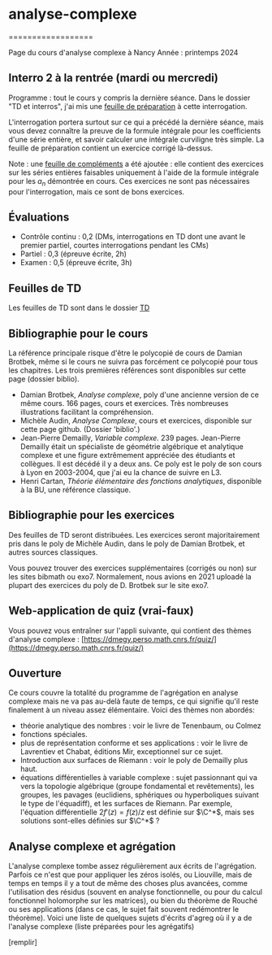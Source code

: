 # analyse-complexe
==================

Page du cours d'analyse complexe à Nancy
Année : printemps 2024




Interro 2 à la rentrée (mardi ou mercredi)
--------------------------

Programme : tout le cours y compris la dernière séance. Dans le dossier "TD et interros", j'ai mis une [feuille de préparation](TD-complements-interros/interro2entrainement.pdf) à cette interrogation.

L'interrogation portera surtout sur ce qui a précédé la dernière séance, mais vous devez connaître la preuve de la formule intégrale pour les coefficients d'une série entière, et savoir calculer une intégrale curviligne très simple. La feuille de préparation contient un exercice corrigé là-dessus.

Note : une [feuille de compléments](TD-complements-interros/complements-rep-integrale-coefs.pdf) a été ajoutée : elle contient des exercices sur les séries entières faisables uniquement à l'aide de la formule intégrale pour les $a_n$ démontrée en cours. Ces exercices ne sont pas nécessaires pour l'interrogation, mais ce sont de bons exercices.


Évaluations
----------

- Contrôle continu : 0,2 (DMs, interrogations en TD dont une avant le premier partiel, courtes interrogations pendant les CMs)
- Partiel : 0,3 (épreuve écrite, 2h)
- Examen : 0,5 (épreuve écrite, 3h)

Feuilles de TD
---

Les feuilles de TD sont dans le dossier [TD](/TD/)


Bibliographie pour le cours
-------------

La référence principale risque d'être le polycopié de cours de Damian Brotbek, même si le cours ne suivra pas forcément ce polycopié pour tous les chapitres.  Les trois premières références sont disponibles sur cette page (dossier biblio).

- Damian Brotbek, _Analyse complexe_, poly d'une ancienne version de ce même cours. 166 pages, cours et exercices. Très nombreuses illustrations facilitant la compréhension.
- Michèle Audin, _Analyse Complexe_, cours et exercices, disponible sur cette page github. (Dossier 'biblio'.)
- Jean-Pierre Demailly, _Variable complexe_. 239 pages. Jean-Pierre Demailly était un spécialiste de géométrie algébrique et analytique complexe et une figure extrêmement appréciée des étudiants et collègues. Il est décédé il y a deux ans. Ce poly est le poly de son cours à Lyon en 2003-2004, que j'ai eu la chance de suivre en L3.
- Henri Cartan, _Théorie élémentaire des fonctions analytiques_, disponible à la BU, une référence classique.

Bibliographie pour les exercices
---------

Des feuilles de TD seront distribuées. Les exercices seront majoritairement pris dans le poly de Michèle Audin, dans le poly de Damian Brotbek, et autres sources classiques.

Vous pouvez trouver des exercices supplémentaires (corrigés ou non) sur les sites bibmath ou exo7. Normalement, nous avions en 2021 uploadé la plupart des exercices du poly de D. Brotbek sur le site exo7.


Web-application de quiz (vrai-faux)
-----
Vous pouvez vous entraîner sur l'appli suivante, qui contient des thèmes d'analyse complexe : [https://dmegy.perso.math.cnrs.fr/quiz/](https://dmegy.perso.math.cnrs.fr/quiz/)


Ouverture
---------

Ce cours couvre la totalité du programme de l'agrégation en analyse complexe mais ne va pas au-delà faute de temps, ce qui signifie qu'il reste finalement à un niveau assez élémentaire. Voici des thèmes non abordés:

- théorie analytique des nombres : voir le livre de Tenenbaum, ou Colmez
- fonctions spéciales. 
- plus de représentation conforme et ses applications : voir le livre de Lavrentiev et Chabat, éditions Mir, exceptionnel sur ce sujet.
- Introduction aux surfaces de Riemann : voir le poly de Demailly plus haut.
- équations différentielles à variable complexe : sujet passionnant qui va vers la topologie algébrique (groupe fondamental et revêtements), les groupes, les pavages (euclidiens, sphériques ou hyperboliques suivant le type de l'équadiff), et les surfaces de Riemann. Par exemple, l'équation différentielle $2f'(z) =  f(z)/z$ est définie sur $\C^*$, mais ses solutions sont-elles définies sur $\C^*$ ?


Analyse complexe et agrégation
------------------------------

L'analyse complexe tombe assez régulièrement aux écrits de l'agrégation. Parfois ce n'est que pour appliquer les zéros isolés, ou Liouville, mais de temps en temps il y a tout de même des choses plus avancées, comme l'utilisation des résidus (souvent en analyse fonctionnelle, ou pour du calcul fonctionnel holomorphe sur les matrices), ou bien du théorème de Rouché ou ses applications (dans ce cas, le sujet fait souvent redémontrer le théorème). Voici une liste de quelques sujets d'écrits d'agreg où il y a de l'analyse complexe (liste préparées pour les agrégatifs)

[remplir]